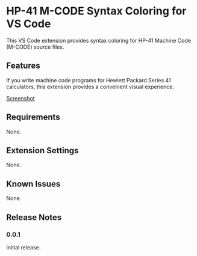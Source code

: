 # HP-41 M-CODE Syntax Coloring for VS Code

This VS Code extension provides syntax coloring for HP-41 Machine Code (M-CODE) source files.

## Features

If you write machine code programs for Hewlett Packard Series 41 calculators, this extension provides a convenient visual experience.

[Screenshot](images/screenshot1.png)

## Requirements

None.

## Extension Settings

None.

## Known Issues

None.

## Release Notes

### 0.0.1

Initial release.

